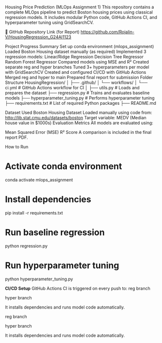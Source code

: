 Housing Price Prediction (MLOps Assignment 1)
This repository contains a complete MLOps pipeline to predict Boston housing prices using classical regression models. It includes modular Python code, GitHub Actions CI, and hyperparameter tuning using GridSearchCV.

🔗 GitHub Repository Link (for Report)
https://github.com/Rojalin-V/HousingRegression_G24AI1123

Project Progress Summary
 Set up conda environment (mlops_assignment)
 Loaded Boston Housing dataset manually (as required)
 Implemented 3 regression models:
Linear/Ridge Regression
Decision Tree Regressor
Random Forest Regressor
 Compared models using MSE and R²
 Created separate reg and hyper branches
 Tuned 3+ hyperparameters per model with GridSearchCV
 Created and configured CI/CD with GitHub Actions
 Merged reg and hyper to main
 Prepared final report for submission
Folder Structure
HousingRegression/ │ ├── .github/ │ └── workflows/ │ └── ci.yml # GitHub Actions workflow for CI │ ├── utils.py # Loads and prepares the dataset ├── regression.py # Trains and evaluates baseline models ├── hyperparameter_tuning.py # Performs hyperparameter tuning ├── requirements.txt # List of required Python packages ├── README.md

Dataset Used
Boston Housing Dataset
Loaded manually using code from: http://lib.stat.cmu.edu/datasets/boston
Target variable: MEDV (Median house value in $1000s)
Evaluation Metrics
All models are evaluated using:

Mean Squared Error (MSE)
R² Score
A comparison is included in the final report PDF.

How to Run
# Activate conda environment
conda activate mlops_assignment

# Install dependencies
pip install -r requirements.txt

# Run baseline regression
python regression.py

# Run hyperparameter tuning
python hyperparameter_tuning.py



**CI/CD Setup**
GitHub Actions CI is triggered on every push to:
reg branch

hyper branch

It installs dependencies and runs model code automatically.

reg branch

hyper branch

It installs dependencies and runs model code automatically.
